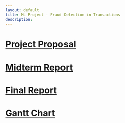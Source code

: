 ```yaml
---
layout: default
title: ML Project - Fraud Detection in Transactions
description:
---
```

# [Project Proposal](./project-proposal.html)

# [Midterm Report](./midterm-report.html)

# [Final Report](./final-report.html)

# [Gantt Chart](./gantt.html)
